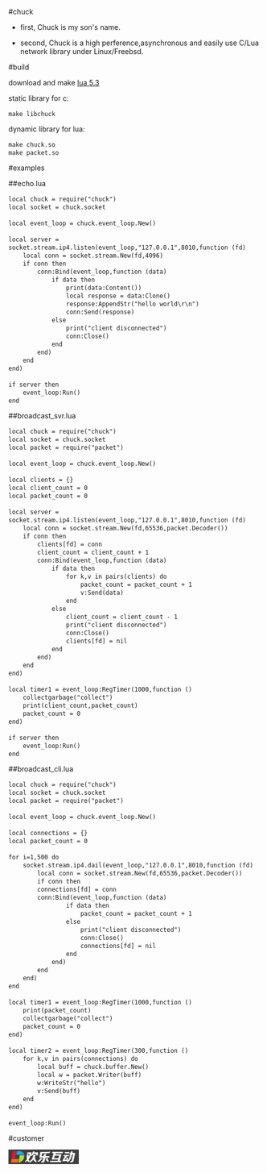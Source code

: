 #chuck

* first, Chuck is my son's name.

* second, Chuck is a high perference,asynchronous and easily use C/Lua network library under Linux/Freebsd.

#build

download and make [lua 5.3](http://www.lua.org/)

static library for c:

	make libchuck

dynamic library for lua:

	make chuck.so
	make packet.so


#examples

##echo.lua

	local chuck = require("chuck")
	local socket = chuck.socket

	local event_loop = chuck.event_loop.New()

	local server = socket.stream.ip4.listen(event_loop,"127.0.0.1",8010,function (fd)
		local conn = socket.stream.New(fd,4096)
		if conn then
			conn:Bind(event_loop,function (data)
				if data then 
					print(data:Content())
					local response = data:Clone()
					response:AppendStr("hello world\r\n")
					conn:Send(response)
				else
					print("client disconnected") 
					conn:Close() 
				end
			end)
		end
	end)

	if server then
		event_loop:Run()
	end

##broadcast_svr.lua

	local chuck = require("chuck")
	local socket = chuck.socket
	local packet = require("packet")

	local event_loop = chuck.event_loop.New()

	local clients = {}
	local client_count = 0
	local packet_count = 0

	local server = socket.stream.ip4.listen(event_loop,"127.0.0.1",8010,function (fd)
		local conn = socket.stream.New(fd,65536,packet.Decoder())
		if conn then
			clients[fd] = conn
			client_count = client_count + 1
			conn:Bind(event_loop,function (data)
				if data then 
					for k,v in pairs(clients) do
						packet_count = packet_count + 1
						v:Send(data)
					end
				else
					client_count = client_count - 1
					print("client disconnected") 
					conn:Close()
					clients[fd] = nil 
				end
			end)
		end
	end)

	local timer1 = event_loop:RegTimer(1000,function ()
		collectgarbage("collect")
		print(client_count,packet_count)
		packet_count = 0
	end)

	if server then
		event_loop:Run()
	end

##broadcast_cli.lua

	local chuck = require("chuck")
	local socket = chuck.socket
	local packet = require("packet")

	local event_loop = chuck.event_loop.New()

	local connections = {}
	local packet_count = 0

	for i=1,500 do
		socket.stream.ip4.dail(event_loop,"127.0.0.1",8010,function (fd)
			local conn = socket.stream.New(fd,65536,packet.Decoder())
			if conn then
			connections[fd] = conn
			conn:Bind(event_loop,function (data)
					if data then 
						packet_count = packet_count + 1
					else
						print("client disconnected") 
						conn:Close()
						connections[fd] = nil 
					end
				end)
			end
		end)
	end

	local timer1 = event_loop:RegTimer(1000,function ()
		print(packet_count)
		collectgarbage("collect")
		packet_count = 0
	end)

	local timer2 = event_loop:RegTimer(300,function ()
		for k,v in pairs(connections) do
			local buff = chuck.buffer.New()
			local w = packet.Writer(buff)
			w:WriteStr("hello")
			v:Send(buff)
		end
	end)

	event_loop:Run()


#customer


![](img/20150811163353.jpg "福州市欢乐互动科技有限公司")
